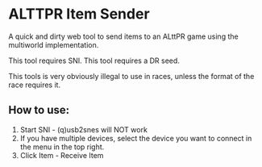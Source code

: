 # ALTTPR Item Sender

A quick and dirty web tool to send items to an ALttPR game using the multiworld implementation.

This tool requires SNI. This tool requires a DR seed.

This tools is very obviously illegal to use in races, unless the format of the race requires it.

## How to use:
1. Start SNI - (q)usb2snes will NOT work
2. If you have multiple devices, select the device you want to connect in the menu in the top right.
3. Click Item - Receive Item
